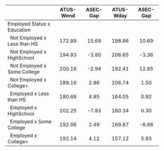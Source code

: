 
|                      |    ATUS-Wend |     ASEC-Gap |    ATUS-Wday |     ASEC-Gap |
| -------------------- | :----------: | :----------: | :----------: | :----------: |
| Employed Status x Education |              |              |              |              |
| &nbsp;&nbsp;Not Employed x Less than HS |       172.89 |        15.69 |       198.86 |        10.69 |
| &nbsp;&nbsp;Not Employed x HighSchool |       194.83 |        -3.80 |       206.65 |        -3.36 |
| &nbsp;&nbsp;Not Employed x Some College |       200.18 |        -2.94 |       192.41 |        12.85 |
| &nbsp;&nbsp;Not Employed x College+ |       189.16 |         2.86 |       206.74 |         1.50 |
| &nbsp;&nbsp;Employed x Less than HS |       180.69 |         4.95 |       164.05 |         0.92 |
| &nbsp;&nbsp;Employed x HighSchool |       202.25 |        -7.83 |       160.34 |         0.30 |
| &nbsp;&nbsp;Employed x Some College |       192.06 |         2.49 |       169.87 |        -6.66 |
| &nbsp;&nbsp;Employed x College+ |       192.14 |         4.12 |       157.12 |         5.93 |

